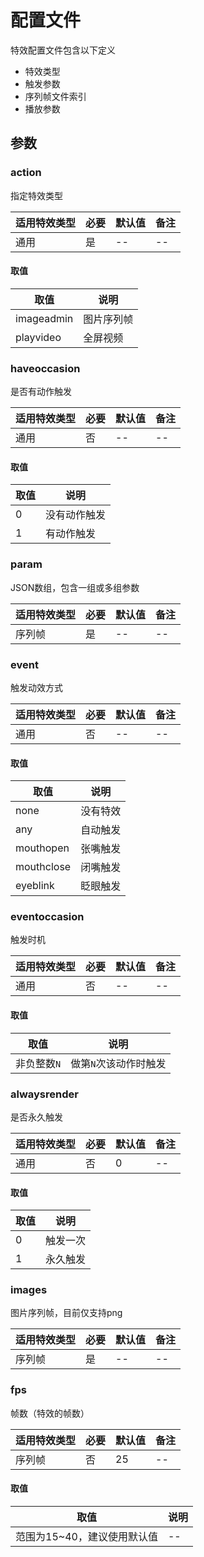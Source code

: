 # 配置文件
特效配置文件包含以下定义
+ 特效类型
+ 触发参数
+ 序列帧文件索引
+ 播放参数

<!-- toc -->

## 参数

### action
指定特效类型

|适用特效类型|必要|默认值|备注|
|---|---|---|---|
|通用|是|--|--|

#### 取值
|取值|说明|
|---|---|
|imageadmin|图片序列帧|
|playvideo|全屏视频|

### haveoccasion
是否有动作触发

|适用特效类型|必要|默认值|备注|
|---|---|---|---|
|通用|否|--|--|

#### 取值
|取值|说明|
|---|---|
|0|没有动作触发|
|1|有动作触发|

### param
JSON数组，包含一组或多组参数

|适用特效类型|必要|默认值|备注|
|---|---|---|---|
|序列帧|是|--|--|

### event
触发动效方式

|适用特效类型|必要|默认值|备注|
|---|---|---|---|
|通用|否|--|--|

#### 取值
|取值|说明|
|---|---|
|none|没有特效|
|any|自动触发|
|mouthopen|张嘴触发|
|mouthclose|闭嘴触发|
|eyeblink|眨眼触发|

### eventoccasion
触发时机

|适用特效类型|必要|默认值|备注|
|---|---|---|---|
|通用|否|--|--|

#### 取值
|取值|说明|
|---|---|
|非负整数`N`|做第`N`次该动作时触发 |

### alwaysrender
是否永久触发

|适用特效类型|必要|默认值|备注|
|---|---|---|---|
|通用|否|0|--|

#### 取值
|取值|说明|
|---|---|
|0|触发一次 |
|1|永久触发 |

### images
图片序列帧，目前仅支持png

|适用特效类型|必要|默认值|备注|
|---|---|---|---|
|序列帧|是|--|--|

### fps
帧数（特效的帧数）

|适用特效类型|必要|默认值|备注|
|---|---|---|---|
|序列帧|否|25|--|

#### 取值
|取值|说明|
|---|---|
|范围为15~40，建议使用默认值|-- |


